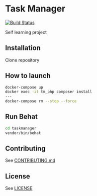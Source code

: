 # Task Manager

[![Build Status](https://travis-ci.org/PGS-php/upskilling-2nd-edition.svg?branch=develop)](https://travis-ci.org/PGS-php/upskilling-2nd-edition)

Self learning project


## Installation
Clone repository

## How to launch

```bash
docker-compose up
docker exec -it tm_php composer install
---
docker-compose rm --stop --force
```

## Run Behat
```bash
cd taskmanager
vendor/bin/behat
```

## Contributing

See [CONTRIBUTING.md](CONTRIBUTING.md)

## License

See [LICENSE](LICENSE)
